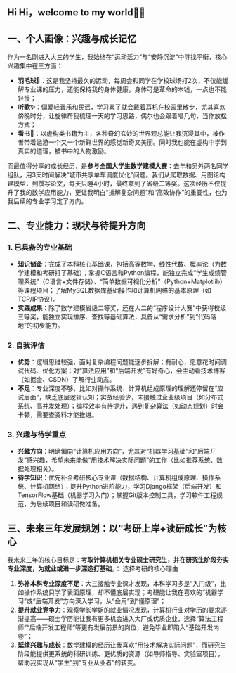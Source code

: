 ## Hi Hi，welcome to my world🎉🎉

## 一、个人画像：兴趣与成长记忆
作为一名刚进入大三的学生，我始终在“运动活力”与“安静沉淀”中寻找平衡，核心兴趣集中在三方面：
- **羽毛球🏸**：这是我坚持最久的运动，每周会和同学在学校球场打2次，不仅能缓解专业课的压力，还能保持我的身体健康，身体可是革命的本钱，一点也不能轻慢；
- **听歌✨**：偏爱轻音乐和民谣，学习累了就会戴着耳机在校园里散步，尤其喜欢傍晚时分，让旋律帮我梳理一天的学习思路，偶尔也会跟着唱几句，当作放松方式；
- **看书📖**：以虚构类书籍为主，各种奇幻玄妙的世界观总能让我沉浸其中，被作者带着遨游一个又一个新鲜世界的感觉新奇又美丽。同时我也能在虚构中学到真实的道理，被书中的人物激励。

而最值得分享的成长经历，是**参与全国大学生数学建模大赛**：去年和另外两名同学组队，用3天时间解决“城市共享单车调度优化”问题。我们从爬取数据、用图论构建模型，到撰写论文，每天只睡4小时，最终拿到了省级二等奖。这次经历不仅提升了我的数学应用能力，更让我明白“拆解复杂问题”和“高效协作”的重要性，也为我后续的专业学习定了方向。


## 二、专业能力：现状与待提升方向
### 1. 已具备的专业基础
- **知识储备**：完成了本科核心基础课，包括高等数学、线性代数、概率论（为数学建模和考研打了基础）；掌握C语言和Python编程，能独立完成“学生成绩管理系统”（C语言+文件存储）、“简单数据可视化分析”（Python+Matplotlib）等课程项目；了解MySQL数据库基础操作和计算机网络的基本原理（如TCP/IP协议）。
- **实践成果**：除了数学建模省级二等奖，还在大二的“程序设计大赛”中获得校级三等奖，能独立实现排序、查找等基础算法，具备从“需求分析”到“代码落地”的初步能力。

### 2. 自我评估
- **优势**：逻辑思维较强，面对复杂编程问题能逐步拆解；有耐心，愿意花时间调试代码、优化方案；对“算法应用”和“后端开发”有好奇心，会主动看技术博客（如掘金、CSDN）了解行业动态。
- **不足**：专业深度不够，比如对操作系统、计算机组成原理的理解还停留在“应试层面”，缺乏底层逻辑认知；实战经验少，未接触过企业级项目（如分布式系统、高并发处理）；编程效率有待提升，遇到复杂算法（如动态规划）时会卡顿，需要查资料才能推进。

### 3. 兴趣与待学重点
- **兴趣方向**：明确偏向“计算机应用方向”，尤其对“机器学习基础”和“后端开发”感兴趣，希望未来能做“用技术解决实际问题”的工作（比如推荐系统、数据处理相关）。
- **待学知识**：优先补全考研核心专业课（数据结构、计算机组成原理、操作系统、计算机网络）；提升Python进阶能力，学习Django框架（后端开发）和TensorFlow基础（机器学习入门）；掌握Git版本控制工具，学习软件工程规范，为后续项目和读研做准备。


## 三、未来三年发展规划：以“考研上岸+读研成长”为核心
我未来三年的核心目标是：**考取计算机相关专业硕士研究生，并在研究生阶段夯实专业深度，为就业或进一步深造打基础**。：
选择考研的核心理由
1. **弥补本科专业深度不足**：大三接触专业课才发现，本科学习多是“入门级”，比如操作系统只学了表面原理，却不懂底层实现；考研能让我在喜欢的“机器学习”或“后端开发”方向深入学习，从“会用”到“懂原理”；
2. **提升就业竞争力**：观察学长学姐的就业情况发现，计算机行业对学历的要求逐渐提高——硕士学历能让我有更多机会进入大厂或优质企业，选择“算法工程师”“后端开发工程师”等更有发展前景的岗位，避免毕业即陷入“基础开发内卷”；
3. **延续兴趣与成长**：数学建模的经历让我喜欢“用技术解决实际问题”，而研究生阶段能提供更系统的科研训练、更优质的资源（如导师指导、实验室项目），帮助我实现从“学生”到“专业从业者”的转变。
